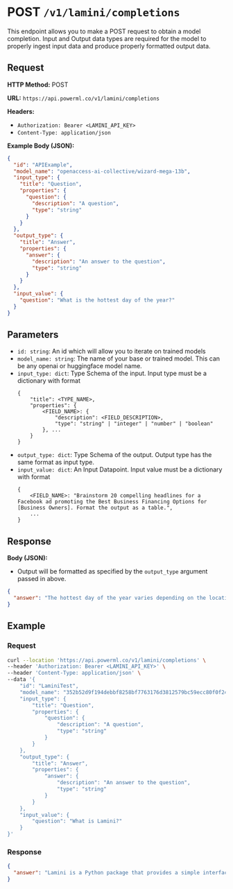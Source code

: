 # POST `/v1/lamini/completions`

This endpoint allows you to make a POST request to obtain a model completion. Input and Output data types are required for the model to properly ingest input data and produce properly formatted output data.

## Request

**HTTP Method:** POST

**URL:** `https://api.powerml.co/v1/lamini/completions`

**Headers:**

- `Authorization: Bearer <LAMINI_API_KEY>`
- `Content-Type: application/json`

**Example Body (JSON):**

```json
{
  "id": "APIExample",
  "model_name": "openaccess-ai-collective/wizard-mega-13b",
  "input_type": {
    "title": "Question",
    "properties": {
      "question": {
        "description": "A question",
        "type": "string"
      }
    }
  },
  "output_type": {
    "title": "Answer",
    "properties": {
      "answer": {
        "description": "An answer to the question",
        "type": "string"
      }
    }
  },
  "input_value": {
    "question": "What is the hottest day of the year?"
  }
}
```

## Parameters

- `id: string`: An id which will allow you to iterate on trained models
- `model_name: string`: The name of your base or trained model. This can be any openai or huggingface model name.
- `input_type: dict`: Type Schema of the input. Input type must be a dictionary with format
  ```
  {
      "title": <TYPE_NAME>,
      "properties": {
          <FIELD_NAME>: {
              "description": <FIELD_DESCRIPTION>,
              "type": "string" | "integer" | "number" | "boolean"
          }, ...
      }
  }
  ```
- `output_type: dict`: Type Schema of the output. Output type has the same format as input type.
- `input_value: dict`: An Input Datapoint. Input value must be a dictionary with format
  ```
  {
      <FIELD_NAME>: "Brainstorm 20 compelling headlines for a Facebook ad promoting the Best Business Financing Options for [Business Owners]. Format the output as a table.",
      ...
  }
  ```

## Response

**Body (JSON):**

- Output will be formatted as specified by the `output_type` argument passed in above.

```json
{
  "answer": "The hottest day of the year varies depending on the location, but generally, it occurs during the summer months when the sun is closest to the Earth. In many regions, July or August tend to be the hottest months."
}
```

## Example

### Request

```bash
curl --location 'https://api.powerml.co/v1/lamini/completions' \
--header 'Authorization: Bearer <LAMINI_API_KEY>' \
--header 'Content-Type: application/json' \
--data '{
    "id": "LaminiTest",
    "model_name": "352b52d9f194debbf8258bf7763176d3812579bc59ecc80f0f24d8a7c7bf7658",
    "input_type": {
        "title": "Question",
        "properties": {
            "question": {
                "description": "A question",
                "type": "string"
            }
        }
    },
    "output_type": {
        "title": "Answer",
        "properties": {
            "answer": {
                "description": "An answer to the question",
                "type": "string"
            }
        }
    },
    "input_value": {
        "question": "What is Lamini?"
    }
}'
```

### Response

```json
{
  "answer": "Lamini is a Python package that provides a simple interface for training and using language models. It uses the Large Language Model (LLM) engine from the llama library to interface with the model."
}
```
